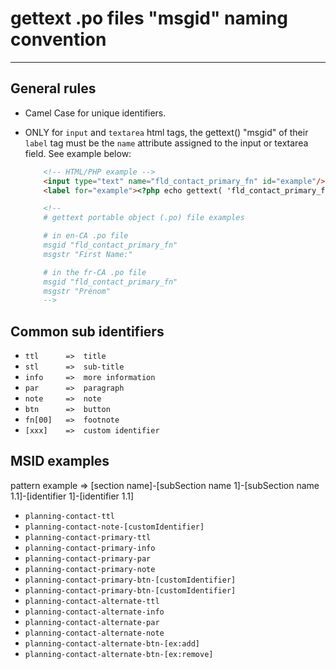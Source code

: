<!---

        File name: _gettext_naming_convention.md

        Author: Daniel Racine
        Email: idaniel.racine@gmail.com

        This file is part of PROJECKLIST

        Copyright (c) 2015 Daniel Racine
        You should have received a copy of the MIT License
        along with PROJECKLIST. If not, see <https://en.wikipedia.org/wiki/MIT_License>.

-->





# gettext .po files "msgid" naming convention

***

## General rules

- Camel Case for unique identifiers.
- ONLY for `input` and `textarea` html tags, the gettext() "msgid" of their `label` tag must be the `name` attribute assigned to the input or textarea field. See example below:

	```html
        <!-- HTML/PHP example -->
        <input type="text" name="fld_contact_primary_fn" id="example"/>
        <label for="example"><?php echo gettext( 'fld_contact_primary_fn' ); ?></label>

        <!--
        # gettext portable object (.po) file examples

        # in en-CA .po file
        msgid "fld_contact_primary_fn"
        msgstr "First Name:"

        # in the fr-CA .po file
        msgid "fld_contact_primary_fn"
        msgstr "Prénom"
        -->
	```


## Common sub identifiers

- `ttl      =>	title`
- `stl 		=>	sub-title`
- `info 	=>	more information`
- `par 		=>	paragraph`
- `note 	=>	note`
- `btn 		=>	button`
- `fn[00]	=>	footnote`
- `[xxx] 	=> 	custom identifier`


## MSID examples
pattern example => [section name]-[subSection name 1]-[subSection name 1.1]-[identifier 1]-[identifier 1.1]

- `planning-contact-ttl`
- `planning-contact-note-[customIdentifier]`
- `planning-contact-primary-ttl`
- `planning-contact-primary-info`
- `planning-contact-primary-par`
- `planning-contact-primary-note`
- `planning-contact-primary-btn-[customIdentifier]`
- `planning-contact-primary-btn-[customIdentifier]`
- `planning-contact-alternate-ttl`
- `planning-contact-alternate-info`
- `planning-contact-alternate-par`
- `planning-contact-alternate-note`
- `planning-contact-alternate-btn-[ex:add]`
- `planning-contact-alternate-btn-[ex:remove]`







